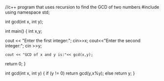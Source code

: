 //c++ program that uses recursion to find the GCD of two numbers
#include<iostream>
using namespace std;

int gcd(int x, int y);

int main()
{
   int x,y;

   cout << "Enter the first integer:";
   cin>>x;
   cout<<"Enter the second integer:";
   cin >>y;

    cout << "GCD of x and y is:"<< gcd(x,y);

   return 0;
}

int gcd(int x, int y)
{
    if (y != 0)
       return gcd(y,x%y);
    else
       return y;
}
